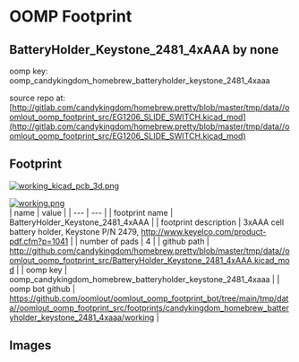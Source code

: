 # OOMP Footprint  
## BatteryHolder_Keystone_2481_4xAAA  by none  
  
oomp key: oomp_candykingdom_homebrew_batteryholder_keystone_2481_4xaaa  
  
source repo at: [http://gitlab.com/candykingdom/homebrew.pretty/blob/master/tmp/data//oomlout_oomp_footprint_src/‎EG1206‎_SLIDE_SWITCH.kicad_mod](http://gitlab.com/candykingdom/homebrew.pretty/blob/master/tmp/data//oomlout_oomp_footprint_src/‎EG1206‎_SLIDE_SWITCH.kicad_mod)  
## Footprint  
  
[![working_kicad_pcb_3d.png](working_kicad_pcb_3d_600.png)](working_kicad_pcb_3d.png)  
  
[![working.png](working_600.png)](working.png)  
| name | value | 
| --- | --- | 
| footprint name | BatteryHolder_Keystone_2481_4xAAA | 
| footprint description | 3xAAA cell battery holder, Keystone P/N 2479, http://www.keyelco.com/product-pdf.cfm?p=1041 | 
| number of pads | 4 | 
| github path | http://github.com/candykingdom/homebrew.pretty/blob/master/tmp/data//oomlout_oomp_footprint_src/BatteryHolder_Keystone_2481_4xAAA.kicad_mod | 
| oomp key | oomp_candykingdom_homebrew_batteryholder_keystone_2481_4xaaa | 
| oomp bot github | https://github.com/oomlout/oomlout_oomp_footprint_bot/tree/main/tmp/data//oomlout_oomp_footprint_src/footprints/candykingdom_homebrew_batteryholder_keystone_2481_4xaaa/working | 
## Images  
